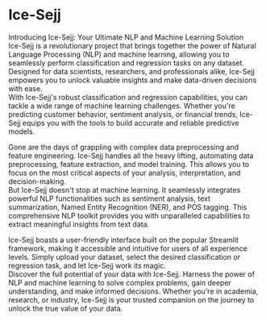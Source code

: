 # Ice-Sejj
Introducing Ice-Sejj: Your Ultimate NLP and Machine Learning Solution
<br>
Ice-Sejj is a revolutionary project that brings together the power of Natural Language Processing (NLP) and machine learning, allowing you to seamlessly perform classification and regression tasks on any dataset. Designed for data scientists, researchers, and professionals alike, Ice-Sejj empowers you to unlock valuable insights and make data-driven decisions with ease.
<br>
With Ice-Sejj's robust classification and regression capabilities, you can tackle a wide range of machine learning challenges. Whether you're predicting customer behavior, sentiment analysis, or financial trends, Ice-Sejj equips you with the tools to build accurate and reliable predictive models.

Gone are the days of grappling with complex data preprocessing and feature engineering. Ice-Sejj handles all the heavy lifting, automating data preprocessing, feature extraction, and model training. This allows you to focus on the most critical aspects of your analysis, interpretation, and decision-making.
<br>
But Ice-Sejj doesn't stop at machine learning. It seamlessly integrates powerful NLP functionalities such as sentiment analysis, text summarization, Named Entity Recognition (NER), and POS tagging. This comprehensive NLP toolkit provides you with unparalleled capabilities to extract meaningful insights from text data.

Ice-Sejj boasts a user-friendly interface built on the popular Streamlit framework, making it accessible and intuitive for users of all experience levels. Simply upload your dataset, select the desired classification or regression task, and let Ice-Sejj work its magic.
<br>
Discover the full potential of your data with Ice-Sejj. Harness the power of NLP and machine learning to solve complex problems, gain deeper understanding, and make informed decisions. Whether you're in academia, research, or industry, Ice-Sejj is your trusted companion on the journey to unlock the true value of your data.
